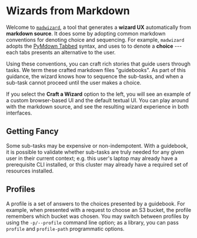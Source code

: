 # Wizards from Markdown

Welcome to [`madwizard`](https://github.com/guidebooks/madwizard), a
tool that generates a **wizard UX** automatically from **markdown
source**. It does some by adopting common markdown conventions for
denoting choice and sequencing. For example, `madwizard` adopts the
[PyMdown
Tabbed](https://facelessuser.github.io/pymdown-extensions/extensions/tabbed/)
syntax, and uses to to denote a **choice** --- each tabs presents an
alternative to the user.

Using these conventions, you can craft rich stories that guide users
through tasks.  We term these crafted markdown files "guidebooks". As
part of this guidance, the wizard knows how to sequence the sub-tasks,
and when a sub-task cannot proceed until the user makes a choice.

If you select the **Craft a Wizard** option to the left, you will see
an example of a custom browser-based UI and the default textual
UI. You can play around with the markdown source, and see the
resulting wizard experience in both interfaces.

## Getting Fancy

Some sub-tasks may be expensive or non-indempotent. With a guidebook,
it is possible to validate whether sub-tasks are truly needed for any
given user in their current context; e.g. this user's laptop may
already have a prerequisite CLI installed, or this cluster may already
have a required set of resources installed.

## Profiles

A profile is a set of answers to the choices presented by a
guidebook. For example, when presented with a request to choose an S3
bucket, the profile remembers which bucket was chosen. You may switch
between profiles by using the `-p/--profile` command line option; as a
library, you can pass `profile` and `profile-path` programmatic
options.

